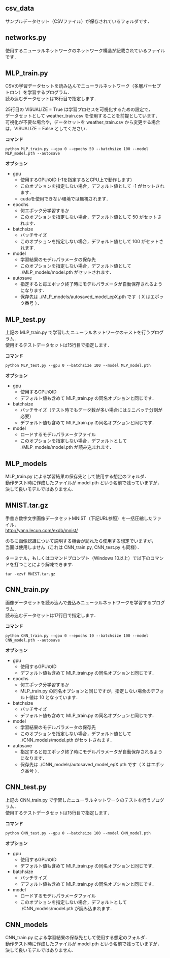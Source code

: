 ## csv_data

サンプルデータセット（CSVファイル）が保存されているフォルダです．

## networks.py

使用するニューラルネットワークのネットワーク構造が記載されているファイルです．

## MLP_train.py

CSVの学習データセットを読み込んでニューラルネットワーク（多層パーセプトロン）を学習するプログラム．  
読み込むデータセットは18行目で指定します．

25行目の VISUALIZE = True は学習プロセスを可視化するための設定で，  
データセットとして weather_train.csv を使用することを前提としています．  
可視化が不要な場合や，データセットを weather_train.csv から変更する場合は，VISUALIZE = False としてください．

**コマンド**
```
python MLP_train.py --gpu 0 --epochs 50 --batchsize 100 --model MLP_model.pth --autosave
```
**オプション**
- gpu
  - 使用するGPUのID (-1を指定するとCPU上で動作します)
  - このオプションを指定しない場合，デフォルト値として -1 がセットされます．
  - cudaを使用できない環境では無視されます．
- epochs
  - 何エポック分学習するか
  - このオプションを指定しない場合，デフォルト値として 50 がセットされます．
- batchsize
  - バッチサイズ
  - このオプションを指定しない場合，デフォルト値として 100 がセットされます．
- model
  - 学習結果のモデルパラメータの保存先
  - このオプションを指定しない場合，デフォルト値として ./MLP_models/model.pth がセットされます．
- autosave
  - 指定すると毎エポック終了時にモデルパラメータが自動保存されるようになります．
  - 保存先は ./MLP_models/autosaved_model_epX.pth です（ X はエポック番号 ）．

## MLP_test.py

上記の MLP_train.py で学習したニューラルネットワークのテストを行うプログラム．  
使用するテストデータセットは15行目で指定します．

**コマンド**
```
python MLP_test.py --gpu 0 --batchsize 100 --model MLP_model.pth
```
**オプション**
- gpu
  - 使用するGPUのID
  - デフォルト値も含めて MLP_train.py の同名オプションと同じです．
- batchsize
  - バッチサイズ（テスト時でもデータ数が多い場合にはミニバッチ分割が必要）
  - デフォルト値も含めて MLP_train.py の同名オプションと同じです．
- model
  - ロードするモデルパラメータファイル
  - このオプションを指定しない場合，デフォルトとして ./MLP_models/model.pth が読み込まれます．

## MLP_models

MLP_train.py による学習結果の保存先として使用する想定のフォルダ．  
動作テスト時に作成したファイルが model.pth という名前で残っていますが，決して良いモデルではありません．

## MNIST.tar.gz

手書き数字文字画像データセットMNIST（下記URL参照）を一括圧縮したファイル．  
http://yann.lecun.com/exdb/mnist/

のちに画像認識について説明する機会が訪れたら使用する想定でいますが，  
当面は使用しません（これは CNN_train.py, CNN_test.py も同様）．

ターミナル，もしくはコマンドプロンプト（Windows 10以上）で以下のコマンドを打つことにより解凍できます．
```
tar -xzvf MNIST.tar.gz
```

## CNN_train.py

画像データセットを読み込んで畳込みニューラルネットワークを学習するプログラム．  
読み込むデータセットは17行目で指定します．

**コマンド**
```
python CNN_train.py --gpu 0 --epochs 10 --batchsize 100 --model CNN_model.pth --autosave
```
**オプション**
- gpu
  - 使用するGPUのID
  - デフォルト値も含めて MLP_train.py の同名オプションと同じです．
- epochs
  - 何エポック分学習するか
  - MLP_train.py の同名オプションと同じですが，指定しない場合のデフォルト値は 10 となっています．
- batchsize
  - バッチサイズ
  - デフォルト値も含めて MLP_train.py の同名オプションと同じです．
- model
  - 学習結果のモデルパラメータの保存先
  - このオプションを指定しない場合，デフォルト値として ./CNN_models/model.pth がセットされます．
- autosave
  - 指定すると毎エポック終了時にモデルパラメータが自動保存されるようになります．
  - 保存先は ./CNN_models/autosaved_model_epX.pth です（ X はエポック番号 ）．

## CNN_test.py

上記の CNN_train.py で学習したニューラルネットワークのテストを行うプログラム．  
使用するテストデータセットは15行目で指定します．

**コマンド**
```
python CNN_test.py --gpu 0 --batchsize 100 --model CNN_model.pth
```
**オプション**
- gpu
  - 使用するGPUのID
  - デフォルト値も含めて MLP_train.py の同名オプションと同じです．
- batchsize
  - バッチサイズ
  - デフォルト値も含めて MLP_train.py の同名オプションと同じです．
- model
  - ロードするモデルパラメータファイル
  - このオプションを指定しない場合，デフォルトとして ./CNN_models/model.pth が読み込まれます．

## CNN_models

CNN_train.py による学習結果の保存先として使用する想定のフォルダ．  
動作テスト時に作成したファイルが model.pth という名前で残っていますが，決して良いモデルではありません．
